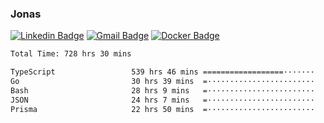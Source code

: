 ### Jonas
[![Linkedin Badge](https://img.shields.io/badge/-Jonas%20Neto-9933F7?style=flat-square&logo=Linkedin&logoColor=white&link=https://www.linkedin.com/in/jonas-nogueira-neto/)](https://www.linkedin.com/in/jonas-nogueira-neto/)
[![Gmail Badge](https://img.shields.io/badge/-nogueiraneto.jonas@gmail.com-9933F7?style=flat-square&logo=Gmail&logoColor=white&link=mailto:nogueiraneto.jonas@gmail.com)](mailto:nogueiraneto.jonas@gmail.com)
[![Docker Badge](https://img.shields.io/badge/-DockerHub-9933F7?style=flat-square&logo=Docker&logoColor=white&link=https://hub.docker.com/u/jonasssneto)](https://hub.docker.com/u/jonasssneto)


<!--START_SECTION:waka-->

```txt
Total Time: 728 hrs 30 mins

TypeScript                 539 hrs 46 mins ==================·······   73.33 %
Go                         30 hrs 39 mins  =························   04.16 %
Bash                       28 hrs 9 mins   =························   03.82 %
JSON                       24 hrs 7 mins   =························   03.28 %
Prisma                     22 hrs 50 mins  =························   03.10 %
```

<!--END_SECTION:waka-->
###
